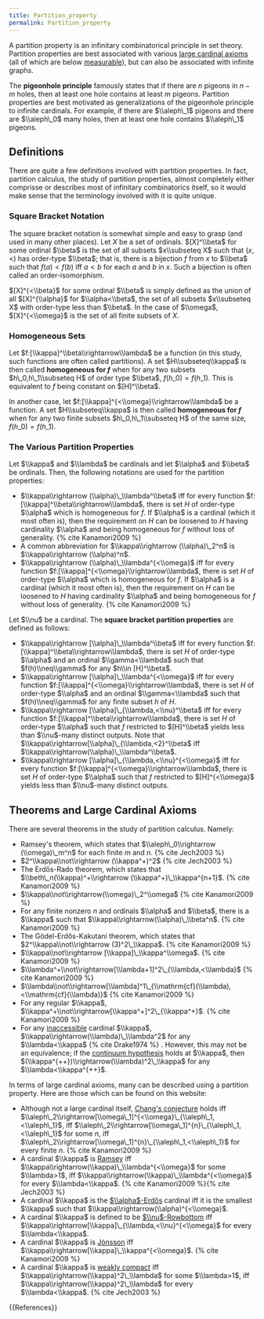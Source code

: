 ```yaml
---
title: Partition_property
permalink: Partition_property
---
```


A partition property is an infinitary combinatorical principle in set theory. Partition properties are best associated with various [large cardinal axioms](Upper_attic "Upper attic") (all of which are below [measurable](Measurable "Measurable")), but can also be associated with infinite graphs.

The **pigeonhole principle** famously states that if there are $n$ pigeons in $n-m$ holes, then at least one hole contains at least $m$ pigeons. Partition properties are best motivated as generalizations of the pigeonhole principle to infinite cardinals. For example, if there are $\\aleph\_1$ pigeons and there are $\\aleph\_0$ many holes, then at least one hole contains $\\aleph\_1$ pigeons.

## Definitions

There are quite a few definitions involved with partition properties. In fact, partition calculus, the study of partition properties, almost completely either comprisse or describes most of infinitary combinatorics itself, so it would make sense that the terminology involved with it is quite unique.

### Square Bracket Notation

The square bracket notation is somewhat simple and easy to grasp (and used in many other places). Let $X$ be a set of ordinals. $[X]^\\beta$ for some ordinal $\\beta$ is the set of all subsets $x\\subseteq X$ such that $(x,<)$ has order-type $\\beta$; that is, there is a bijection $f$ from $x$ to $\\beta$ such that $f(a)<f(b)$ iff $a<b$ for each $a$ and $b$ in $x$. Such a bijection is often called an order-isomorphism.

$[X]^{<\\beta}$ for some ordinal $\\beta$ is simply defined as the union of all $[X]^{\\alpha}$ for $\\alpha<\\beta$, the set of all subsets $x\\subseteq X$ with order-type less than $\\beta$. In the case of $\\omega$, $[X]^{<\\omega}$ is the set of all finite subsets of $X$.

### Homogeneous Sets

Let $f:[\\kappa]^\\beta\\rightarrow\\lambda$ be a function (in this study, such functions are often called partitions). A set $H\\subseteq\\kappa$ is then called **homogeneous for $f$** when for any two subsets $h\_0,h\_1\\subseteq H$ of order type $\\beta$, $f(h\_0)=f(h\_1)$. This is equivalent to $f$ being constant on $[H]^\\beta$.

In another case, let $f:[\\kappa]^{<\\omega}\\rightarrow\\lambda$ be a function. A set $H\\subseteq\\kappa$ is then called **homogeneous for $f$** when for any two finite subsets $h\_0,h\_1\\subseteq H$ of the same size, $f(h\_0)=f(h\_1)$.

### The Various Partition Properties

Let $\\kappa$ and $\\lambda$ be cardinals and let $\\alpha$ and $\\beta$ be ordinals. Then, the following notations are used for the partition properties:

-   $\\kappa\\rightarrow (\\alpha)\_\\lambda^\\beta$ iff for every function $f:[\\kappa]^\\beta\\rightarrow\\lambda$, there is set $H$ of order-type $\\alpha$ which is homogeneous for $f$. If $\\alpha$ is a cardinal (which it most often is), then the requirement on $H$ can be loosened to $H$ having cardinality $\\alpha$ and being homogeneous for $f$ without loss of generality. {% cite Kanamori2009 %}
-   A common abbreviation for $\\kappa\\rightarrow (\\alpha)\_2^n$ is $\\kappa\\rightarrow (\\alpha)^n$.
-   $\\kappa\\rightarrow (\\alpha)\_\\lambda^{<\\omega}$ iff for every function $f:[\\kappa]^{<\\omega}\\rightarrow\\lambda$, there is set $H$ of order-type $\\alpha$ which is homogeneous for $f$. If $\\alpha$ is a cardinal (which it most often is), then the requirement on $H$ can be loosened to $H$ having cardinality $\\alpha$ and being homogeneous for $f$ without loss of generality. {% cite Kanamori2009 %}

Let $\\nu$ be a cardinal. The **square bracket partition properties** are defined as follows:

-   $\\kappa\\rightarrow [\\alpha]\_\\lambda^\\beta$ iff for every function $f:[\\kappa]^\\beta\\rightarrow\\lambda$, there is set $H$ of order-type $\\alpha$ and an ordinal $\\gamma<\\lambda$ such that $f(h)\\neq\\gamma$ for any $h\\in [H]^\\beta$.
-   $\\kappa\\rightarrow [\\alpha]\_\\lambda^{<\\omega}$ iff for every function $f:[\\kappa]^{<\\omega}\\rightarrow\\lambda$, there is set $H$ of order-type $\\alpha$ and an ordinal $\\gamma<\\lambda$ such that $f(h)\\neq\\gamma$ for any finite subset $h$ of $H$.
-   $\\kappa\\rightarrow [\\alpha]\_{\\lambda,<\\nu}^\\beta$ iff for every function $f:[\\kappa]^\\beta\\rightarrow\\lambda$, there is set $H$ of order-type $\\alpha$ such that $f$ restricted to $[H]^\\beta$ yields less than $\\nu$-many distinct outputs. Note that $\\kappa\\rightarrow[\\alpha]\_{\\lambda,<2}^\\beta$ iff $\\kappa\\rightarrow(\\alpha)\_\\lambda^\\beta$.
-   $\\kappa\\rightarrow [\\alpha]\_{\\lambda,<\\nu}^{<\\omega}$ iff for every function $f:[\\kappa]^{<\\omega}\\rightarrow\\lambda$, there is set $H$ of order-type $\\alpha$ such that $f$ restricted to $[H]^{<\\omega}$ yields less than $\\nu$-many distinct outputs.

## Theorems and Large Cardinal Axioms

There are several theorems in the study of partition calculus. Namely:

-   Ramsey's theorem, which states that $\\aleph\_0\\rightarrow (\\omega)\_m^n$ for each finite $m$ and $n$. {% cite Jech2003 %}
-   $2^\\kappa\\not\\rightarrow (\\kappa^+)^2$ {% cite Jech2003 %}
-   The Erdős-Rado theorem, which states that $\\beth\_n(\\kappa)^+\\rightarrow (\\kappa^+)\_\\kappa^{n+1}$. {% cite Kanamori2009 %}
-   $\\kappa\\not\\rightarrow(\\omega)\_2^\\omega$ {% cite Kanamori2009 %}
-   For any finite nonzero $n$ and ordinals $\\alpha$ and $\\beta$, there is a $\\kappa$ such that $\\kappa\\rightarrow(\\alpha)\_\\beta^n$. {% cite Kanamori2009 %}
-   The Gödel-Erdős-Kakutani theorem, which states that $2^\\kappa\\not\\rightarrow (3)^2\_\\kappa$. {% cite Kanamori2009 %}
-   $\\kappa\\not\\rightarrow [\\kappa]\_\\kappa^\\omega$. {% cite Kanamori2009 %}
-   $\\lambda^+\\not\\rightarrow[\\lambda+1]^2\_{\\lambda,<\\lambda}$ {% cite Kanamori2009 %}
-   $\\lambda\\not\\rightarrow[\\lambda]^1\_{\\mathrm{cf}(\\lambda),<\\mathrm{cf}(\\lambda)}$ {% cite Kanamori2009 %}
-   For any regular $\\kappa$, $\\kappa^+\\not\\rightarrow[\\kappa^+]^2\_{\\kappa^+}$. {% cite Kanamori2009 %}
-   For any [inaccessible](Inaccessible "Inaccessible") cardinal $\\kappa$, $\\kappa\\rightarrow(\\lambda)\_\\lambda^2$ for any $\\lambda<\\kappa$ {% cite Drake1974 %} . However, this may not be an equivalence; if the [continuum hypothesis](Continuum_hypothesis "Continuum hypothesis") holds at $\\kappa$, then $(\\kappa^{++})\\rightarrow(\\lambda)^2\_\\kappa$ for any $\\lambda<\\kappa^{++}$.

In terms of large cardinal axioms, many can be described using a partition property. Here are those which can be found on this website:

-   Although not a large cardinal itself, [Chang's conjecture](Chang's_conjecture "Chang's conjecture") holds iff $\\aleph\_2\\rightarrow[\\omega\_1]^{<\\omega}\_{\\aleph\_1,<\\aleph\_1}$, iff $\\aleph\_2\\rightarrow[\\omega\_1]^{n}\_{\\aleph\_1,<\\aleph\_1}$ for some $n$, iff $\\aleph\_2\\rightarrow[\\omega\_1]^{n}\_{\\aleph\_1,<\\aleph\_1}$ for every finite $n$. {% cite Kanamori2009 %}
-   A cardinal $\\kappa$ is [Ramsey](Ramsey "Ramsey") iff $\\kappa\\rightarrow(\\kappa)\_\\lambda^{<\\omega}$ for some $\\lambda>1$, iff $\\kappa\\rightarrow(\\kappa)\_\\lambda^{<\\omega}$ for every $\\lambda<\\kappa$. {% cite Kanamori2009 %}{% cite Jech2003 %}
-   A cardinal $\\kappa$ is the [$\\alpha$-Erdős](Erdos "Erdos") cardinal iff it is the smallest $\\kappa$ such that $\\kappa\\rightarrow(\\alpha)^{<\\omega}$.
-   A cardinal $\\kappa$ is defined to be [$\\nu$-Rowbottom](Rowbottom "Rowbottom") iff $\\kappa\\rightarrow[\\kappa]\_{\\lambda,<\\nu}^{<\\omega}$ for every $\\lambda<\\kappa$.
-   A cardinal $\\kappa$ is [Jónsson](Jonsson "Jonsson") iff $\\kappa\\rightarrow[\\kappa]\_\\kappa^{<\\omega}$. {% cite Kanamori2009 %}
-   A cardinal $\\kappa$ is [weakly compact](Weakly_compact "Weakly compact") iff $\\kappa\\rightarrow(\\kappa)^2\_\\lambda$ for some $\\lambda>1$, iff $\\kappa\\rightarrow(\\kappa)^2\_\\lambda$ for every $\\lambda<\\kappa$. {% cite Jech2003 %}

{{References}}